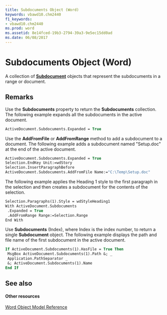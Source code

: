 ```yaml
---
title: Subdocuments Object (Word)
keywords: vbawd10.chm2440
f1_keywords:
- vbawd10.chm2440
ms.prod: word
ms.assetid: 8e14fced-19b3-2794-39a3-9e5ec15dd0ad
ms.date: 06/08/2017
---
```



# Subdocuments Object (Word)

A collection of  **[Subdocument](subdocument-object-word.md)** objects that represent the subdocuments in a range or document.


## Remarks

Use the  **Subdocuments** property to return the **Subdocuments** collection. The following example expands all the subdocuments in the active document.


```vb
ActiveDocument.Subdocuments.Expanded = True
```

Use the  **AddFromFile** or **AddFromRange** method to add a subdocument to a document. The following example adds a subdocument named "Setup.doc" at the end of the active document.




```vb
ActiveDocument.Subdocuments.Expanded = True 
Selection.EndKey Unit:=wdStory 
Selection.InsertParagraphBefore 
ActiveDocument.Subdocuments.AddFromFile Name:="C:\Temp\Setup.doc"
```

The following example applies the Heading 1 style to the first paragraph in the selection and then creates a subdocument for the contents of the selection.




```vb
Selection.Paragraphs(1).Style = wdStyleHeading1 
With ActiveDocument.Subdocuments 
 .Expanded = True 
 .AddFromRange Range:=Selection.Range 
End With
```

Use  **Subdocuments** (Index), where Index is the index number, to return a single **Subdocument** object. The following example displays the path and file name of the first subdocument in the active document.




```vb
If ActiveDocument.Subdocuments(1).HasFile = True Then 
 MsgBox ActiveDocument.Subdocuments(1).Path &; _ 
 Application.PathSeparator _ 
 &; ActiveDocument.Subdocuments(1).Name 
End If
```


## See also


#### Other resources



[Word Object Model Reference](http://msdn.microsoft.com/library/be452561-b436-bb9b-6f94-3faa9a74a6fd%28Office.15%29.aspx)

